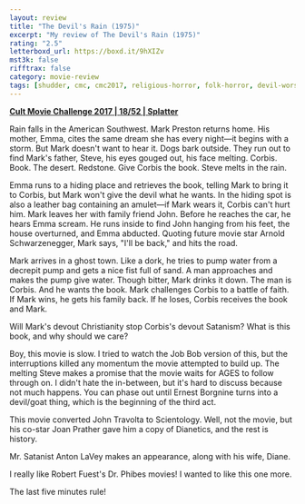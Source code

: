```yaml
---
layout: review
title: "The Devil's Rain (1975)"
excerpt: "My review of The Devil's Rain (1975)"
rating: "2.5"
letterboxd_url: https://boxd.it/9hXIZv
mst3k: false
rifftrax: false
category: movie-review
tags: [shudder, cmc, cmc2017, religious-horror, folk-horror, devil-worship]
---
```


<b><a href="https://boxd.it/q7TYk/detail" target="_blank" rel="noopener">Cult Movie Challenge 2017 | 18/52 | Splatter</a></b>

Rain falls in the American Southwest. Mark Preston returns home. His mother, Emma, cites the same dream she has every night—it begins with a storm. But Mark doesn't want to hear it. Dogs bark outside. They run out to find Mark's father, Steve, his eyes gouged out, his face melting. Corbis. Book. The desert. Redstone. Give Corbis the book. Steve melts in the rain.

Emma runs to a hiding place and retrieves the book, telling Mark to bring it to Corbis, but Mark won't give the devil what he wants. In the hiding spot is also a leather bag containing an amulet—if Mark wears it, Corbis can't hurt him. Mark leaves her with family friend John. Before he reaches the car, he hears Emma scream. He runs inside to find John hanging from his feet, the house overturned, and Emma abducted. Quoting future movie star Arnold Schwarzenegger, Mark says, "I'll be back," and hits the road.

Mark arrives in a ghost town. Like a dork, he tries to pump water from a decrepit pump and gets a nice fist full of sand. A man approaches and makes the pump give water. Though bitter, Mark drinks it down. The man is Corbis. And he wants the book. Mark challenges Corbis to a battle of faith. If Mark wins, he gets his family back. If he loses, Corbis receives the book and Mark.

Will Mark's devout Christianity stop Corbis's devout Satanism? What is this book, and why should we care?

Boy, this movie is slow. I tried to watch the Job Bob version of this, but the interruptions killed any momentum the movie attempted to build up. The melting Steve makes a promise that the movie waits for AGES to follow through on. I didn't hate the in-between, but it's hard to discuss because not much happens. You can phase out until Ernest Borgnine turns into a devil/goat thing, which is the beginning of the third act.

This movie converted John Travolta to Scientology. Well, not the movie, but his co-star Joan Prather gave him a copy of Dianetics, and the rest is history.

Mr. Satanist Anton LaVey makes an appearance, along with his wife, Diane.

I really like Robert Fuest's Dr. Phibes movies! I wanted to like this one more.

The last five minutes rule!
